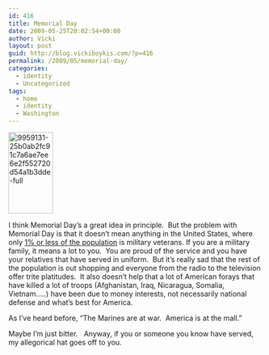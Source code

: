 ```yaml
---
id: 416
title: Memorial Day
date: 2009-05-25T20:02:54+00:00
author: Vicki
layout: post
guid: http://blog.vickiboykis.com/?p=416
permalink: /2009/05/memorial-day/
categories:
  - identity
  - Uncategorized
tags:
  - home
  - identity
  - Washington
---
```

[<img class="aligncenter size-full wp-image-417" title="9959131-25b0ab2fc91c7a6ae7ee6e2f552720d54a1b3dde-full" src="http://blog.vickiboykis.com/wp-content/uploads/2009/05/9959131-25b0ab2fc91c7a6ae7ee6e2f552720d54a1b3dde-full.jpg" alt="9959131-25b0ab2fc91c7a6ae7ee6e2f552720d54a1b3dde-full" width="88" height="161" />](http://blog.vickiboykis.com/wp-content/uploads/2009/05/9959131-25b0ab2fc91c7a6ae7ee6e2f552720d54a1b3dde-full.jpg)

I think Memorial Day&#8217;s a great idea in principle.  But the problem with Memorial Day is that it doesn&#8217;t mean anything in the United States, where only [1% or less of the population](http://answers.yahoo.com/question/index?qid=20080208105328AAX8gl1) is military veterans. If you are a military family, it means a lot to you.  You are proud of the service and you have your relatives that have served in uniform.  But it&#8217;s really sad that the rest of the population is out shopping and everyone from the radio to the television offer trite platitudes.  It also doesn&#8217;t help that a lot of American forays that have killed a lot of troops (Afghanistan, Iraq, Nicaragua, Somalia, Vietnam&#8230;..) have been due to money interests, not necessarily national defense and what&#8217;s best for America.

As I&#8217;ve heard before, &#8220;The Marines are at war.  America is at the mall.&#8221;

Maybe I&#8217;m just bitter.   Anyway, if you or someone you know have served, my allegorical hat goes off to you.